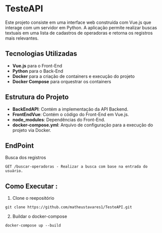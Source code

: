 # TesteAPI

Este projeto consiste em uma interface web construída com Vue.js que interage com um servidor em Python. A aplicação permite realizar buscas textuais em uma lista de cadastros de operadoras e retorna os registros mais relevantes.
## Tecnologias Utilizadas

- **Vue.js** para o Front-End
- **Python** para o Back-End
- **Docker** para a criação de containers e execução do projeto
- **Docker Compose** para orquestrar os containers

## Estrutura do Projeto

- **BackEndAPI**: Contém a implementação da API Backend.
- **FrontEndVue**: Contém o código do Front-End em Vue.js.
- **node_modules**: Dependências do Front-End.
- **docker-compose.yml**: Arquivo de configuração para a execução do projeto via Docker.

## EndPoint
Busca dos registros
```
GET /buscar-operadoras - Realizar a busca com base na entrada do usuário.
```

## Como Executar :
1. Clone o reepositório
```
git clone https://github.com/matheustavares1/TesteAPI.git
```
2. Buildar o docker-compose
```
docker-compose up --build
```

